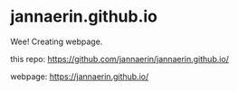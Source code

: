 jannaerin.github.io
===================

Wee! Creating webpage.

this repo:
https://github.com/jannaerin/jannaerin.github.io/

webpage:
https://jannaerin.github.io/
